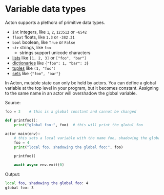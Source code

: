 # Variable data types

Acton supports a plethora of primitive data types.

- `int` integers, like `1`, `2`, `123512` or `-6542`
- `float` floats, like `1.3` or `-382.31`
- `bool` boolean, like `True` or `False`
- `str` strings, like `foo`
  - strings support unicode characters
- [lists](primitives/lists.md) like `[1, 2, 3]` or `["foo", "bar"]`
- [dictionaries](primitives/dicts.md) like `{"foo": 1, "bar": 3}`
- [tuples](primitives/tuples.md) like `(1, "foo")`
- [sets](primitives/sets.md) like `{"foo", "bar"}`

In Acton, mutable state can only be held by actors. You can define a global variable at the top level in your program, but it becomes constant. Assigning to the same name in an actor will overshadow the global variable.

Source:
```python
foo = 3    # this is a global constant and cannot be changed

def printfoo():
    print("global foo:", foo)  # this will print the global foo

actor main(env):
    # this sets a local variable with the name foo, shadowing the global constant foo
    foo = 4
    print("local foo, shadowing the global foo:", foo)

    printfoo()

    await async env.exit(0)
```

Output:
```sh
local foo, shadowing the global foo: 4
global foo: 3
```
